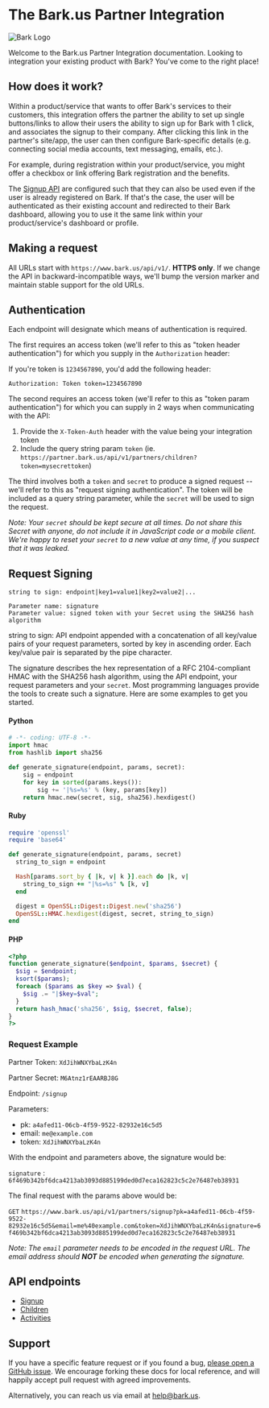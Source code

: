 The Bark.us Partner Integration
==============================

![Bark Logo](https://www.bark.us/bark-logo-sm.png)

Welcome to the Bark.us Partner Integration documentation. Looking to
integration your existing product with Bark? You've come to the right place!

How does it work?
-----------------

Within a product/service that wants to offer Bark's services to their customers, this
integration offers the partner the ability to set up single buttons/links to allow their users
the ability to sign up for Bark with 1 click, and associates the signup to their company. After clicking this link in the partner's site/app, the user can then configure Bark-specific details (e.g. connecting social media accounts, text messaging, emails, etc.).

For example, during registration within your product/service, you might offer a
checkbox or link offering Bark registration and the benefits.

The [Signup API](https://github.com/Bark-us/partner-integration-docs/blob/master/signup.md)
are configured such that they can also be used
even if the user is already registered on Bark. If that's the case, the
user will be authenticated as their existing account and redirected to their
Bark dashboard, allowing you to use it the same link within your
product/service's dashboard or profile.

Making a request
----------------

All URLs start with `https://www.bark.us/api/v1/`. **HTTPS only**.
If we change the API in backward-incompatible ways, we'll bump the version
marker and maintain stable support for the old URLs.

Authentication
--------------

Each endpoint will designate which means of authentication is required.

The first requires an access token (we'll refer to this as "token
header authentication") for which you supply in the `Authorization` header:

If you're token is `1234567890`, you'd add the following header:

`Authorization: Token token=1234567890`

The second requires an access token (we'll refer to this as "token
param authentication") for which you can supply in 2 ways when
communicating with the API:

1. Provide the `X-Token-Auth` header with the value being your integration token
2. Include the query string param `token` (ie. `https://partner.bark.us/api/v1/partners/children?token=mysecrettoken`)

The third involves both a `token` and `secret` to produce a signed request --
we'll refer to this as "request signing authentication".  The token
will be included as a query string parameter, while the `secret` will be used
to sign the request.

_Note: Your `secret` should be kept secure at all times.
Do not share this Secret with anyone, do not include it in JavaScript code or a mobile client.
We're happy to reset your `secret` to a new value at any time, if you
suspect that it was leaked._

Request Signing
---------------

```
string to sign: endpoint|key1=value1|key2=value2|...

Parameter name: signature
Parameter value: signed token with your Secret using the SHA256 hash algorithm
```

string to sign: API endpoint appended with a concatenation of all key/value pairs of your
request parameters, sorted by key in ascending order.
Each key/value pair is separated by the pipe character.

The signature describes the hex representation of a RFC 2104-compliant HMAC with
the SHA256 hash algorithm, using the API endpoint, your request parameters and
your `secret`. Most programming languages provide the tools to create
such a signature. Here are some examples to get you started.

#### Python

```python
# -*- coding: UTF-8 -*-
import hmac
from hashlib import sha256

def generate_signature(endpoint, params, secret):
    sig = endpoint
    for key in sorted(params.keys()):
        sig += '|%s=%s' % (key, params[key])
    return hmac.new(secret, sig, sha256).hexdigest()
```

#### Ruby

```ruby
require 'openssl'
require 'base64'

def generate_signature(endpoint, params, secret)
  string_to_sign = endpoint

  Hash[params.sort_by { |k, v| k }].each do |k, v|
    string_to_sign += "|%s=%s" % [k, v]
  end

  digest = OpenSSL::Digest::Digest.new('sha256')
  OpenSSL::HMAC.hexdigest(digest, secret, string_to_sign)
end
```

#### PHP

```php
<?php
function generate_signature($endpoint, $params, $secret) {
  $sig = $endpoint;
  ksort($params);
  foreach ($params as $key => $val) {
    $sig .= "|$key=$val";
  }
  return hash_hmac('sha256', $sig, $secret, false);
}
?>
```

### Request Example

Partner Token: `XdJihWNXYbaLzK4n`

Partner Secret: `M6Atnz1rEAARBJ8G`

Endpoint: `/signup`

Parameters:
- pk: `a4afed11-06cb-4f59-9522-82932e16c5d5`
- email: `me@example.com`
- token: `XdJihWNXYbaLzK4n`

With the endpoint and parameters above, the signature would be:

`signature` : `6f469b342bf6dca4213ab3093d885199ded0d7eca162823c5c2e76487eb38931`

The final request with the params above would be:

`GET`
`https://www.bark.us/api/v1/partners/signup?pk=a4afed11-06cb-4f59-9522-82932e16c5d5&email=me%40example.com&token=XdJihWNXYbaLzK4n&signature=6f469b342bf6dca4213ab3093d885199ded0d7eca162823c5c2e76487eb38931`

_Note: The `email` parameter needs to be encoded in the request URL.
The email address should **NOT** be encoded when generating the signature._

API endpoints
-------------
- [Signup](https://github.com/Bark-us/partner-integration-docs/blob/master/signup.md)
- [Children](https://github.com/Bark-us/partner-integration-docs/blob/master/children.md)
- [Activities](https://github.com/Bark-us/partner-integration-docs/blob/master/activities.md)

Support
-------

If you have a specific feature request or if you found a bug, [please open a GitHub issue](https://github.com/Bark-us/partner-integration-docs/issues). We encourage forking these docs for local reference, and will happily accept pull request with agreed improvements.

Alternatively, you can reach us via email at <help@bark.us>.

